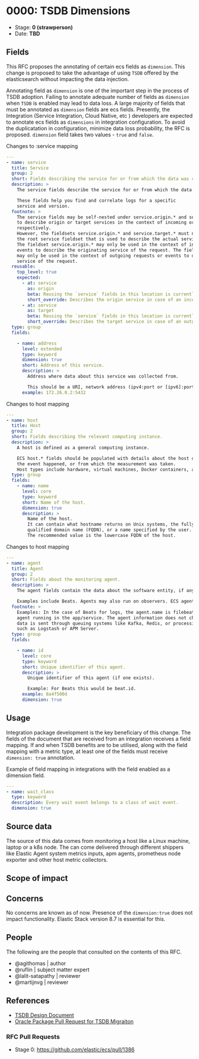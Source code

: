 # 0000: TSDB Dimensions
<!-- Leave this ID at 0000. The ECS team will assign a unique, contiguous RFC number upon merging the initial stage of this RFC. -->

- Stage: **0 (strawperson)** <!-- Update to reflect target stage. See https://elastic.github.io/ecs/stages.html -->
- Date: **TBD** <!-- The ECS team sets this date at merge time. This is the date of the latest stage advancement. -->

<!--
As you work on your RFC, use the "Stage N" comments to guide you in what you should focus on, for the stage you're targeting.
Feel free to remove these comments as you go along.
-->

<!--
Stage 0: Provide a high level summary of the premise of these changes. Briefly describe the nature, purpose, and impact of the changes. ~2-5 sentences.
-->

<!--
Stage 1: If the changes include field additions or modifications, please create a folder titled as the RFC number under rfcs/text/. This will be where proposed schema changes as standalone YAML files or extended example mappings and larger source documents will go as the RFC is iterated upon.
-->

<!--
Stage X: Provide a brief explanation of why the proposal is being marked as abandoned. This is useful context for anyone revisiting this proposal or considering similar changes later on.
-->

## Fields

This RFC proposes the annotating of certain ecs fields as `dimension`. This change is proposed to take the advantage of using `TSDB` offered by the elasticsearch without impacting the data injection.  

Annotating field as `dimension` is one of the important step in the process of TSDB adoption. Failing to annotate adequate number of fields as `dimension` when `TSDB` is enabled may lead to data loss. A large majority of fields that must be annotated as `dimension` fields are ecs fields. Presently, the Integration (Service Integration, Cloud Native, etc ) developers are expected to annotate ecs fields as `dimensions` in integration configuration. To avoid the duplicatation in configuration, minimize data loss probability, the RFC is proposed. `dimension` field takes two values - `true` and `false`.


Changes to :service mapping

```yaml
---
- name: service
  title: Service
  group: 2
  short: Fields describing the service for or from which the data was collected.
  description: >
    The service fields describe the service for or from which the data was collected.

    These fields help you find and correlate logs for a specific
    service and version.
  footnote: >
    The service fields may be self-nested under service.origin.* and service.target.*
    to describe origin or target services in the context of incoming or outgoing requests,
    respectively.
    However, the fieldsets service.origin.* and service.target.* must not be confused with
    the root service fieldset that is used to describe the actual service under observation.
    The fieldset service.origin.* may only be used in the context of incoming requests or
    events to describe the originating service of the request. The fieldset service.target.*
    may only be used in the context of outgoing requests or events to describe the target
    service of the request.
  reusable:
    top_level: true
    expected:
      - at: service
        as: origin
        beta: Reusing the `service` fields in this location is currently considered beta.
        short_override: Describes the origin service in case of an incoming request or event.
      - at: service
        as: target
        beta: Reusing the `service` fields in this location is currently considered beta.
        short_override: Describes the target service in case of an outgoing request or event.
  type: group
  fields:

    - name: address
      level: extended
      type: keyword
      dimension: true
      short: Address of this service.
      description: >
        Address where data about this service was collected from.

        This should be a URI, network address (ipv4:port or [ipv6]:port) or a resource path (sockets).
      example: 172.26.0.2:5432

```
Changes to host mapping

```yaml
---
- name: host
  title: Host
  group: 2
  short: Fields describing the relevant computing instance.
  description: >
    A host is defined as a general computing instance.

    ECS host.* fields should be populated with details about the host on which
    the event happened, or from which the measurement was taken.
    Host types include hardware, virtual machines, Docker containers, and Kubernetes nodes.
  type: group
  fields:
    - name: name
      level: core
      type: keyword
      short: Name of the host.
      dimension: true
      description: >
        Name of the host.
        It can contain what hostname returns on Unix systems, the fully
        qualified domain name (FQDN), or a name specified by the user.
        The recommended value is the lowercase FQDN of the host.

```
Changes to host mapping

```yaml
---
- name: agent
  title: Agent
  group: 2
  short: Fields about the monitoring agent.
  description: >
    The agent fields contain the data about the software entity, if any, that collects, detects, or observes events on a host, or takes measurements on a host.

    Examples include Beats. Agents may also run on observers. ECS agent.* fields shall be populated with details of the agent running on the host or observer where the event happened or the measurement was taken.
  footnote: >
    Examples: In the case of Beats for logs, the agent.name is filebeat. For APM, it is the
    agent running in the app/service. The agent information does not change if
    data is sent through queuing systems like Kafka, Redis, or processing systems
    such as Logstash or APM Server.
  type: group
  fields:

    - name: id
      level: core
      type: keyword
      short: Unique identifier of this agent.
      description: >
        Unique identifier of this agent (if one exists).

        Example: For Beats this would be beat.id.
      example: 8a4f500d
      dimension: true
```
<!--
Stage 1: Describe at a high level how this change affects fields. Include new or updated yml field definitions for all of the essential fields in this draft. While not exhaustive, the fields documented here should be comprehensive enough to deeply evaluate the technical considerations of this change. The goal here is to validate the technical details for all essential fields and to provide a basis for adding experimental field definitions to the schema. Use GitHub code blocks with yml syntax formatting, and add them to the corresponding RFC folder.
-->

<!--
Stage 2: Add or update all remaining field definitions. The list should now be exhaustive. The goal here is to validate the technical details of all remaining fields and to provide a basis for releasing these field definitions as beta in the schema. Use GitHub code blocks with yml syntax formatting, and add them to the corresponding RFC folder.
-->

## Usage

<!--
Stage 1: Describe at a high-level how these field changes will be used in practice. Real world examples are encouraged. The goal here is to understand how people would leverage these fields to gain insights or solve problems. ~1-3 paragraphs.
-->

Integration package development is the key beneficiary of this change. The fields of the document that are received from an integration receives a field mapping. If and when TSDB benefits are to be utilised, along with the field mapping with a metric type, at least one of the fields  must receive `dimension: true` annotation. 

Example of field mapping in integrations with the field enabled as a dimension field.
```yaml
---
- name: wait_class
  type: keyword
  description: Every wait event belongs to a class of wait event. 
  dimension: true

```
## Source data

The source of this data comes from monitoring a host like a Linux machine, laptop or a k8s node. The can come delivered through different shippers like Elastic Agent system metrics inputs, apm agents, prometheus node exporter and other host metric collectors.
<!--
Stage 1: Provide a high-level description of example sources of data. This does not yet need to be a concrete example of a source document, but instead can simply describe a potential source (e.g. nginx access log). This will ultimately be fleshed out to include literal source examples in a future stage. The goal here is to identify practical sources for these fields in the real world. ~1-3 sentences or unordered list.
-->

<!--
Stage 2: Included a real world example source document. Ideally this example comes from the source(s) identified in stage 1. If not, it should replace them. The goal here is to validate the utility of these field changes in the context of a real world example. Format with the source name as a ### header and the example document in a GitHub code block with json formatting, or if on the larger side, add them to the corresponding RFC folder.
-->

<!--
Stage 3: Add more real world example source documents so we have at least 2 total, but ideally 3. Format as described in stage 2.
-->

## Scope of impact

<!--
Stage 2: Identifies scope of impact of changes. Are breaking changes required? Should deprecation strategies be adopted? Will significant refactoring be involved? Break the impact down into:
 * Ingestion mechanisms (e.g. beats/logstash)
 * Usage mechanisms (e.g. Kibana applications, detections)
 * ECS project (e.g. docs, tooling)
The goal here is to research and understand the impact of these changes on users in the community and development teams across Elastic. 2-5 sentences each.
-->

## Concerns

No concerns are known as of now. Presence of the `dimension:true` does not impact functionality. Elastic Stack version 8.7 is essential for this. 
<!--
Stage 1: Identify potential concerns, implementation challenges, or complexity. Spend some time on this. Play devil's advocate. Try to identify the sort of non-obvious challenges that tend to surface later. The goal here is to surface risks early, allow everyone the time to work through them, and ultimately document resolution for posterity's sake.
-->

<!--
Stage 2: Document new concerns or resolutions to previously listed concerns. It's not critical that all concerns have resolutions at this point, but it would be helpful if resolutions were taking shape for the most significant concerns.
-->

<!--
Stage 3: Document resolutions for all existing concerns. Any new concerns should be documented along with their resolution. The goal here is to eliminate risk of churn and instability by ensuring all concerns have been addressed.
-->

## People

The following are the people that consulted on the contents of this RFC.

* @agithomas | author
* @ruflin | subject matter expert
* @lalit-satapathy | reviewer
* @martijnvg | reviewer
<!--
Who will be or has been consulted on the contents of this RFC? Identify authorship and sponsorship, and optionally identify the nature of involvement of others. Link to GitHub aliases where possible. This list will likely change or grow stage after stage.

e.g.:

* @Yasmina | author
* @Monique | sponsor
* @EunJung | subject matter expert
* @JaneDoe | grammar, spelling, prose
* @Mariana
-->


## References

* [TSDB Design Document](https://github.com/elastic/elasticsearch-adrs/blob/master/analytics/tsdb/tsdb-design.md)
* [Oracle Package Pull Request for TSDB Migraiton](https://github.com/elastic/integrations/pull/4966)

<!-- Insert any links appropriate to this RFC in this section. -->

### RFC Pull Requests

<!-- An RFC should link to the PRs for each of it stage advancements. -->

* Stage 0: https://github.com/elastic/ecs/pull/1386

<!--
* Stage 1: https://github.com/elastic/ecs/pull/NNN
...
-->
